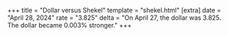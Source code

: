 +++
title = "Dollar versus Shekel"
template = "shekel.html"
[extra]
date = "April 28, 2024"
rate = "3.825"
delta = "On April 27, the dollar was 3.825. The dollar became 0.003% stronger."
+++
